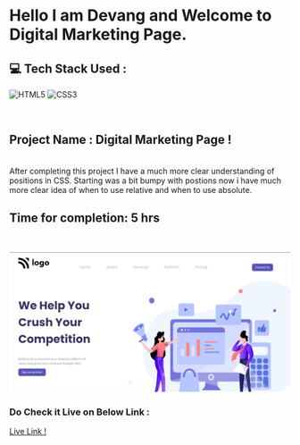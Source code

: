 # Hello I am **Devang** and Welcome to Digital Marketing Page.

## 💻 Tech Stack Used :

![HTML5](https://img.shields.io/badge/html5-%23E34F26.svg?style=for-the-badge&logo=html5&logoColor=white) ![CSS3](https://img.shields.io/badge/css3-%231572B6.svg?style=for-the-badge&logo=css3&logoColor=white) 

</br>

 ## Project Name : Digital Marketing Page !


</br>
After completing this project I have a much more clear understanding of positions in CSS. Starting was a bit bumpy with postions now i have much more clear idea of when to use relative and when to use absolute.
</br>


 ## Time for completion: 5 hrs 
</br>

![Output](./pic.png)
 
### Do Check it Live on Below Link :

[Live Link !]()